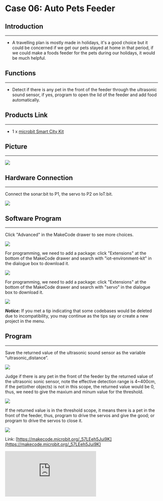 ﻿# Case 06: Auto Pets Feeder


##  Introduction
---

- A travelling plan is mostly made in holidays, it's a good choice but it could be concerned if we get our pets stayed at home in that period, if we could make a foods feeder for the pets during our holidays, it would be much helpful.

## Functions
---

- Detect if there is any pet in the front of the feeder through the ultrasonic sound sensor, if yes, program to open the lid of the feeder and add food automatically.

## Products Link
---
- 1 x [microbit Smart City Kit](https://shop.elecfreaks.com/products/elecfreaks-micro-bit-smart-city-kit-without-micro-bit-board?_pos=1&_sid=ce30b50b6&_ss=r)

## Picture
---
![](https://wiki-media-ef.oss-cn-hongkong.aliyuncs.com/i18n/en/docusaurus-plugin-content-docs/current/microbit/wisdom-life/microbit-smart-city-kit/images/microbit-Smart-City-Kit-case-01-02.png)

## Hardware Connection
---

Connect the sonar:bit to P1, the servo to P2 on IoT:bit.

![](https://wiki-media-ef.oss-cn-hongkong.aliyuncs.com/i18n/en/docusaurus-plugin-content-docs/current/microbit/wisdom-life/microbit-smart-city-kit/images/microbit-Smart-City-Kit-case-03-03.png)

## Software Program
---
Click "Advanced" in the MakeCode drawer to see more choices.

![](https://wiki-media-ef.oss-cn-hongkong.aliyuncs.com/i18n/en/docusaurus-plugin-content-docs/current/microbit/wisdom-life/microbit-smart-city-kit/images/microbit-Smart-City-Kit-case-01-04.png)

For programming, we need to add a package: click "Extensions" at the bottom of the MakeCode drawer and search with "iot-environment-kit" in the dialogue box to download it.

![](https://wiki-media-ef.oss-cn-hongkong.aliyuncs.com/i18n/en/docusaurus-plugin-content-docs/current/microbit/wisdom-life/microbit-smart-city-kit/images/microbit-Smart-City-Kit-case-01-05.png)

For programming, we need to add a package: click "Extensions" at the bottom of the MakeCode drawer and search with "servo" in the dialogue box to download it.

![](https://wiki-media-ef.oss-cn-hongkong.aliyuncs.com/i18n/en/docusaurus-plugin-content-docs/current/microbit/wisdom-life/microbit-smart-city-kit/images/microbit-Smart-City-Kit-case-01-06.png)

***Notice:*** If you met a tip indicating that some codebases would be deleted due to incompatibility, you may continue as the tips say or create a new project in the menu.

## Program

---

Save the returned value of the ultrasonic sound sensor as the variable “ultrasonic_distance”.

![](https://wiki-media-ef.oss-cn-hongkong.aliyuncs.com/i18n/en/docusaurus-plugin-content-docs/current/microbit/wisdom-life/microbit-smart-city-kit/images/microbit-Smart-City-Kit-case-06-07.png)

Judge if there is any pet in the front of the feeder by the returned value of the ultrasonic sonic sensor, note the effective detection range is 4~400cm, if the pet(other objects) is not in this scope, the returned value would be 0, thus, we need to give the maxium and minum value for the threshold.

![](https://wiki-media-ef.oss-cn-hongkong.aliyuncs.com/i18n/en/docusaurus-plugin-content-docs/current/microbit/wisdom-life/microbit-smart-city-kit/images/microbit-Smart-City-Kit-case-06-08.png)

If the returned value is in the threshold scope, it means there is a pet in the front of the feeder, thus, program to drive the servos and give the good; or program to drive the servos to close it.


![](https://wiki-media-ef.oss-cn-hongkong.aliyuncs.com/i18n/en/docusaurus-plugin-content-docs/current/microbit/wisdom-life/microbit-smart-city-kit/images/microbit-Smart-City-Kit-case-06-09.png)

Link: [https://makecode.microbit.org/_57LEeh5Jui9K](https://makecode.microbit.org/_57LEeh5Jui9K)

<div
    style={{
        position: 'relative',
        paddingBottom: '60%',
        overflow: 'hidden',
    }}
>
    <iframe
        src="https://makecode.microbit.org/_57LEeh5Jui9K"
        frameborder="0"
        sandbox="allow-popups allow-forms allow-scripts allow-same-origin"
        style={{
            position: 'absolute',
            width: '100%',
            height: '100%',
        }}
    />
</div>


## Result
---
- If there is any pet detected by the ultrasonic sound sensor, the feeder opens its lip and give out the food to pets.
